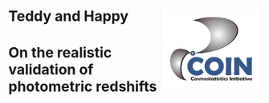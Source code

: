 # Teddy and Happy  <img  align="right" src="https://raw.githubusercontent.com/COINtoolbox/photoz_catalogues/master/images/coin.png" width="200"> 
# On the realistic validation of photometric redshifts
